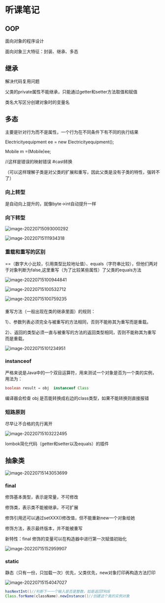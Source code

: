 # 听课笔记

## OOP

面向对象的程序设计

面向对象三大特征：封装、继承、多态

## 继承

解决代码复用问题

父类的private属性不能继承，只能通过getter和setter方法取值和赋值

类名大写区分创建对象时的变量名

## 多态

主要是针对行为而不是属性，一个行为在不同条件下有不同的执行结果

Electricityequipment ee = new Electricityequipment();

Mobile m =(Mobile)ee;

//这样是错误的映射错误	 #cast转换

（可以这样理解子类是对父类的扩展和重写，因此父类是没有子类的特性，强转不了）

### 向上转型

是自动向上提升的，就像byte->int自动提升一样

### 向下转型

![image-20220715093000292](img/%E5%90%91%E4%B8%8B%E8%BD%AC%E5%9E%8B.png)

![image-20220715111934318](img/%E5%A4%9A%E6%80%81%E6%89%A7%E8%A1%8C%E9%A1%BA%E5%BA%8F.png)

### 重载和重写的区别

==（数字大小比较，引用类型比较地址值）、equals（字符串比较），但他们两对于对象判断为false,这里重写（为了比较某些属性）了父类的equals方法

![image-20220715100944841](img/%E9%87%8D%E5%86%99.png)

![image-20220715100532712](img/%E9%87%8D%E5%86%99%E7%88%B6%E7%B1%BB%E6%96%B9%E6%B3%95.png)

![image-20220715100759235](img/%E9%87%8D%E5%86%99%E6%89%93%E5%8D%B0TRUE.png)

### 

重写方法（一般出现在类的继承里面）的规则：

1）、参数列表必须完全与被重写的方法相同，否则不能称其为重写而是重载。

2）、返回的类型必须一直与被重写的方法的返回类型相同，否则不能称其为重写而是重载。

![image-20220715101234951](img/%E9%87%8D%E5%86%99.png)

### instanceof 

严格来说是Java中的一个双目运算符，用来测试一个对象是否为一个类的实例，用法为：

```java
boolean result = obj  instanceof Class
```

编译器会检查 obj 是否能转换成右边的class类型，如果不能转换则直接报错

### 短路原则

尽早让不合格的先行离开

![image-20220715103222495](img/%E7%9F%AD%E8%B7%AF%E5%8E%9F%E5%88%99%E4%BB%A5%E5%8F%8AJDK%E7%9A%84%E6%96%B0%E7%89%B9%E6%80%A7%EF%BC%88instanceof%20Point%20point%EF%BC%89.png)

lombok简化代码（getter和setter以及equals）的插件

## 抽象类

![image-20220715143053699](img/%E6%8A%BD%E8%B1%A1%E7%B1%BB%E7%89%B9%E7%82%B9.png)

### final

修饰基本类型，表示是常量，不可修改

修饰类，表示类不能被继承，不可扩展

修饰引用还可以通过setXXX()修改值，但不能重新new一个对象给她 

修饰方法，表示最终版本，并不能被重写

新特性：final 修饰的变量可以在构造器中进行第一次赋值初始化

![image-20220715152959907](img/final.png)

### static

静态（只有一份，只加载一次）优先，父类优先，new对象打印再构造方法打印

![image-20220715154047027](img/static.png)

```java
hasNextInt()//判断下一一个输入是否是整数，如是返回TRUE
Class.forName(className).newInstance()//创建这个类的实例对象
```